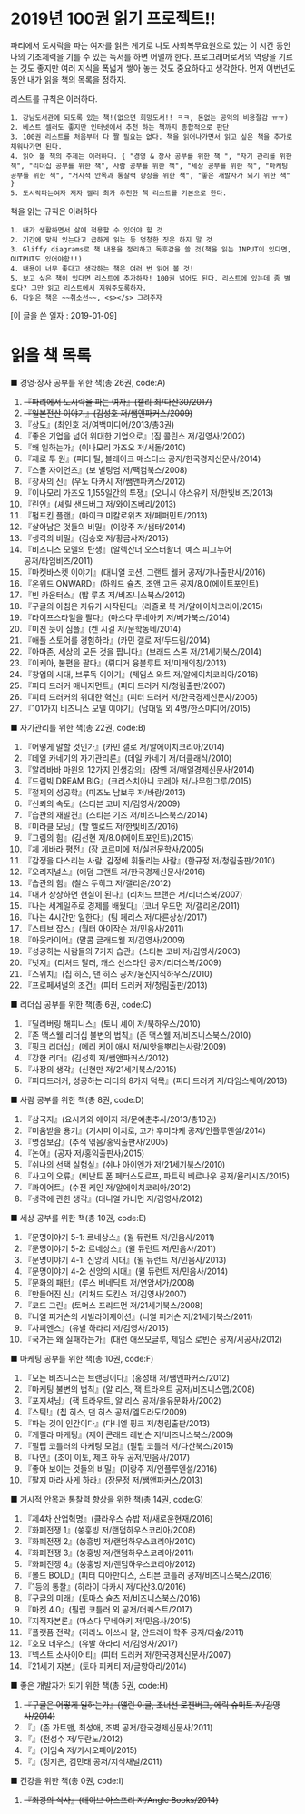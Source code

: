 # 2019년 100권 읽기 프로젝트!!
파리에서 도시락을 파는 여자를 읽은 계기로 나도 사회복무요원으로 있는 이 시간 동안 나의 기초체력을 기를 수 있는 독서를 하면 어떨까 한다. 프로그래머로서의 역량을 기르는 것도 좋지만 여러 지식을 폭넓게 쌓아 놓는 것도 중요하다고 생각한다. 먼저 이번년도 동안 내가 읽을 책의 목록을 정하자. 

리스트를 규칙은 이러하다.

	1. 강남도서관에 되도록 있는 책!(없으면 희망도서!! ㅋㅋ, 돈없는 공익의 비용절감 ㅠㅠ)
	2. 베스트 셀러도 좋지만 인터넷에서 추천 하는 책까지 종합적으로 판단
	3. 100권 리스트를 처음부터 다 짤 필요는 없다. 책을 읽어나가면서 읽고 싶은 책을 추가로 채워나가면 된다.
	4. 읽어 볼 책의 주제는 이러하다. { "경영 & 장사 공부를 위한 책 ", "자기 관리를 위한 책", "리더십 공부를 위한 책", 사람 공부를 위한 책", "세상 공부를 위한 책", "마케팅 공부를 위한 책", "거시적 안목과 통찰력 향상을 위한 책", "좋은 개발자가 되기 위한 책" }
    5. 도시락파는여자 저자 캘리 최가 추천한 책 리스트를 기본으로 한다.

책을 읽는 규칙은 이러하다

	1. 내가 생활하면서 삶에 적용할 수 있어야 할 것
	2. 기간에 맞춰 있는다고 급하게 읽는 등 멍청한 짓은 하지 말 것
	3. Gliffy diagrams로 책 내용을 정리하고 독후감을 쓸 것(책을 읽는 INPUT이 있다면, OUTPUT도 있어야함!!)
	4. 내용이 너무 좋다고 생각하는 책은 여러 번 읽어 볼 것!
    5. 보고 싶은 책이 있다면 리스트에 추가하자! 100권 넘어도 된다. 리스트에 있는데 좀 별로다? 그만 읽고 리스트에서 지워주도록하자.
    6. 다읽은 책은 ~~취소선~~, <s></s> 그려주자

[이 글을 쓴 일자 : 2019-01-09]


# 읽을 책 목록
■ 경영·장사 공부를 위한 책(총 26권, code:A)
<ol>
	<li><s>『파리에서 도시락을 파는 여자』(캘리 최/다산30/2017)</s></li>
	<li><s>『일본전산 이야기』(김성호 저/쌤앤파커스/2009)</s></li>
	<li>『상도』(최인호 저/여백미디어/2013/총3권)</li>
	<li>『좋은 기업을 넘어 위대한 기업으로』(짐 콜린스 저/김영사/2002)</li>
	<li>『왜 일하는가』(이나모리 가즈오 저/서돌/2010)</li>
	<li>『제로 투 원』(피터 틸, 블레이크 매스터스 공저/한국경제신문사/2014)</li>
	<li>『스몰 자이언츠』(보 벌링엄 저/팩컴북스/2008)</li>
	<li>『장사의 신』(우노 다카시 저/쌤앤파커스/2012)</li>
	<li>『이나모리 가즈오 1,155일간의 투쟁』(오니시 야스유키 저/한빛비즈/2013)</li>
	<li>『린인』(셰릴 샌드버그 저/와이즈베리/2013)</li>
	<li>『펌프킨 플랜』(마이크 미칼로위츠 저/페퍼민트/2013)</li>
	<li>『살아남은 것들의 비밀』(이랑주 저/샘터/2014)</li>
	<li>『생각의 비밀』(김승호 저/황금사자/2015)</li>
	<li>『비즈니스 모델의 탄생』(알렉산더 오스터왈더, 예스 피그누어 </li>공저/타임비즈/2011)
	<li>『마켓바스켓 이야기』(대니얼 코션, 그랜트 웰커 공저/가나출판사/2016)</li>
	<li>『온워드 ONWARD』(하워드 슐츠, 조앤 고든 공저/8.0(에이트포인트)</li>
	<li>『빈 카운터스』(밥 루츠 저/비즈니스북스/2012)</li>
	<li>『구글의 아침은 자유가 시작된다』(라즐로 복 저/알에이치코리아/2015)</li>
	<li>『라이프스타일을 팔다』(마스다 무네아키 저/베가북스/2014)</li>
	<li>『미친 듯이 심플』(켄 시걸 저/문학동네/2014)</li>
	<li>『애플 스토어를 경험하라』(카민 갤로 저/두드림/2014)</li>
	<li>『아마존, 세상의 모든 것을 팝니다』(브래드 스톤 저/21세기북스/2014)</li>
	<li>『이케아, 불편을 팔다』(뤼디거 융블루트 저/미래의창/2013)</li>
	<li>『창업의 시대, 브루독 이야기』(제임스 와트 저/알에이치코리아/2016)</li>
	<li>『피터 드러커 매니지먼트』(피터 드러커 저/청림출판/2007)</li>
	<li>『피터 드러커의 위대한 혁신』(피터 드러커 저/한국경제신문사/2006)</li>
	<li>『101가지 비즈니스 모델 이야기』(남대일 외 4명/한스미디어/2015)</li>
</ol>

■ 자기관리를 위한 책(총 22권, code:B)

<ol>
	<li>『어떻게 말할 것인가』(카민 갤로 저/알에이치코리아/2014)</li>
	<li>『데일 카네기의 자기관리론』(데일 카네기 저/더클래식/2010)</li>
	<li>『알리바바 마윈의 12가지 인생강의』(장옌 저/매일경제신문사/2014)</li>
	<li>『드림빅 DREAM BIG』(크리스치아니 코레아 저/나무한그루/2015)</li>
	<li>『절제의 성공학』(미즈노 남보쿠 저/바람/2013)</li>
	<li>『신뢰의 속도』(스티븐 코비 저/김영사/2009)</li>
	<li>『습관의 재발견』(스티븐 기즈 저/비즈니스북스/2014)</li>
	<li>『미라클 모닝』(할 엘로드 저/한빛비즈/2016)</li>
	<li>『그림의 힘』(김선현 저/8.0(에이트포인트)/2015)</li>
	<li>『체 게바라 평전』(장 코르미에 저/실천문학사/2005)</li>
	<li>『감정을 다스리는 사람, 감정에 휘둘리는 사람』(한규정 저/청림출판/2010)</li>
	<li>『오리지널스』(애덤 그랜트 저/한국경제신문사/2016)</li>
	<li>『습관의 힘』(찰스 두히그 저/갤리온/2012)</li>
	<li>『내가 상상하면 현실이 된다』(리처드 브랜슨 저/리더스북/2007)</li>
	<li>『나는 세계일주로 경제를 배웠다』(코너 우드먼 저/갤리온/2011)</li>
	<li>『나는 4시간만 일한다』(팀 페리스 저/다른상상/2017)</li>
	<li>『스티브 잡스』(월터 아이작슨 저/민음사/2011)</li>
	<li>『아웃라이어』(말콤 글래드웰 저/김영사/2009)</li>
	<li>『성공하는 사람들의 7가지 습관』(스티븐 코비 저/김영사/2003)</li>
	<li>『넛지』(리처드 탈러, 캐스 선스타인 공저/리더스북/2009)</li>
	<li>『스위치』(칩 히스, 댄 히스 공저/웅진지식하우스/2010)</li>
	<li>『프로페셔널의 조건』(피터 드러커 저/청림출판/2013)</li>
</ol>

■ 리더십 공부를 위한 책(총 6권, code:C)

<ol>
	<li>『딜리버링 해피니스』(토니 셰이 저/북하우스/2010)</li>
	<li>『존 맥스웰 리더십 불변의 법칙』(존 맥스웰 저/비즈니스북스/2010)</li>
	<li>『핑크 리더십』(메리 케이 애시 저/씨앗을뿌리는사람/2009)</li>
	<li>『강한 리더』(김성회 저/쌤앤파커스/2012)</li>
	<li>『사장의 생각』(신현만 저/21세기북스/2015)</li>
	<li>『피터드러커, 성공하는 리더의 8가지 덕목』(피터 드러커 저/타임스퀘어/2013)</li>
</ol>

■ 사람 공부를 위한 책(총 8권, code:D)

<ol>
	<li>『삼국지』(요시카와 에이지 저/문예춘추사/2013/총10권)</li>
	<li>『미움받을 용기』(기시미 이치로, 고가 후미타케 공저/인플루엔셜/2014)</li>
	<li>『명심보감』(추적 엮음/홍익출판사/2005)</li>
	<li>『논어』(공자 저/홍익출판사/2015)</li>
	<li>『쉬나의 선택 실험실』(쉬나 아이엔가 저/21세기북스/2010)</li>
	<li>『사고의 오류』(비난트 폰 페터스도르프, 파트릭 베르나우 공저/율리시즈/2015)</li>
	<li>『콰이어트』(수전 케인 저/알에이치코리아/2012)</li>
	<li>『생각에 관한 생각』(대니얼 카너먼 저/김영사/2012)</li>
</ol>

■ 세상 공부를 위한 책(총 10권, code:E)

<ol>
	<li>『문명이야기 5-1: 르네상스』(윌 듀런트 저/민음사/2011)</li>
	<li>『문명이야기 5-2: 르네상스』(윌 듀런트 저/민음사/2011)</li>
	<li>『문명이야기 4-1: 신앙의 시대』(윌 듀런트 저/민음사/2013)</li>
	<li>『문명이야기 4-2: 신앙의 시대』(윌 듀런트 저/민음사/2014)</li>
	<li>『문화의 패턴』(루스 베네딕트 저/연암서가/2008)</li>
	<li>『만들어진 신』(리처드 도킨스 저/김영사/2007)</li>
	<li>『코드 그린』(토머스 프리드먼 저/21세기북스/2008)</li>
	<li>『니얼 퍼거슨의 시빌라이제이션』(니얼 퍼거슨 저/21세기북스/2011)</li>
	<li>『사피엔스』(유발 하라리 저/김영사/2015)</li>
	<li>『국가는 왜 실패하는가』(대런 애쓰모글루, 제임스 로빈슨 공저/시공사/2012)</li>
</ol>

■ 마케팅 공부를 위한 책(총 10권, code:F)

<ol>
	<li>『모든 비즈니스는 브랜딩이다』(홍성태 저/쌤앤파커스/2012)</li>
	<li>『마케팅 불변의 법칙』(알 리스, 잭 트라우트 공저/비즈니스맵/2008)</li>
	<li>『포지셔닝』(잭 트라우트, 알 리스 공저/을유문화사/2002)</li>
	<li>『스틱!』(칩 히스, 댄 히스 공저/엘도라도/2009)</li>
	<li>『파는 것이 인간이다』(다니엘 핑크 저/청림출판/2013)</li>
	<li>『게릴라 마케팅』(제이 콘래드 레빈슨 저/비즈니스북스/2009)</li>
	<li>『필립 코틀러의 마케팅 모험』(필립 코틀러 저/다산북스/2015)</li>
	<li>『나인』(조이 이토, 제프 하우 공저/민음사/2017)</li>
	<li>『좋아 보이는 것들의 비밀』(이랑주 저/인플루엔셜/2016)</li>
	<li>『팔지 마라 사게 하라』(장문정 저/쌤앤파커스/2013)</li>
</ol>

■ 거시적 안목과 통찰력 향상을 위한 책(총 14권, code:G)

<ol>
	<li>『제4차 산업혁명』(클라우스 슈밥 저/새로운현재/2016)</li>
	<li>『화폐전쟁 1』(쑹훙빙 저/랜덤하우스코리아/2008)</li>
	<li>『화폐전쟁 2』(쑹훙빙 저/랜덤하우스코리아/2010)</li>
	<li>『화폐전쟁 3』(쑹훙빙 저/랜덤하우스코리아/2011)</li>
	<li>『화폐전쟁 4』(쑹훙빙 저/랜덤하우스코리아/2012)</li>
	<li>『볼드 BOLD』(피터 디아만디스, 스티븐 코틀러 공저/비즈니스북스/2016)</li>
	<li>『1등의 통찰』(히라이 다카시 저/다산3.0/2016)</li>
	<li>『구글의 미래』(토마스 슐츠 저/비즈니스북스/2016)</li>
	<li>『마켓 4.0』(필립 코틀러 외 공저/더퀘스트/2017)</li>
	<li>『지적자본론』(마스다 무네아키 저/민음사/2015)</li>
	<li>『플랫폼 전략』(히라노 아쓰시 칼, 안드레이 학주 공저/더숲/2011)</li>
	<li>『호모 데우스』(유발 하라리 저/김영사/2017)</li>
	<li>『넥스트 소사이어티』(피터 드러커 저/한국경제신문사/2007)</li>
	<li>『21세기 자본』(토마 피케티 저/글항아리/2014)</li>
</ol>

■ 좋은 개발자가 되기 위한 책(총 5권, code:H)

<ol>
	<li><s>『구글은 어떻게 일하는가』(앨런 이글, 조너선 로젠버그, 에릭 슈미트 저/김영사/2014)</s></li>
	<li>『』(존 가트맨, 최성애, 조벽 공저/한국경제신문사/2011)</li>
	<li>『』(전성수 저/두란노/2012)</li>
	<li>『』(이임숙 저/카시오페아/2015)</li>
	<li>『』(정지은, 김민태 공저/지식채널/2011)</li>
</ol>

■ 건강을 위한 책(총 0권, code:I)

<ol>
	<li><s>『최강의 식사』(데이브 아스프리 저/Angle Books/2014)</s></li>
</ol>